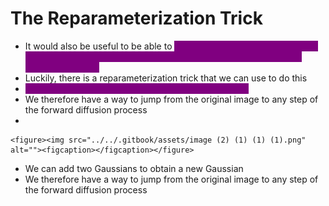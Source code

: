 # The Reparameterization Trick

* It would also be useful to be able to <mark style="color:purple;background-color:purple;">**jump straight from an image x0 to any noised version of the image xt without having to go through t applications of q.**</mark>&#x20;
* Luckily, there is a reparameterization trick that we can use to do this
* <mark style="color:purple;background-color:purple;">**We can add two Gaussians to obtain a new Gaussian**</mark>
* We therefore have a way to jump from the original image to any step of the forward diffusion process
*

    <figure><img src="../../.gitbook/assets/image (2) (1) (1) (1).png" alt=""><figcaption></figcaption></figure>
* We can add two Gaussians to obtain a new Gaussian
* We therefore have a way to jump from the original image to any step of the forward diffusion process
